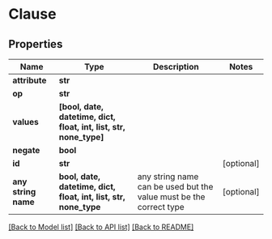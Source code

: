 # Clause


## Properties
Name | Type | Description | Notes
------------ | ------------- | ------------- | -------------
**attribute** | **str** |  | 
**op** | **str** |  | 
**values** | **[bool, date, datetime, dict, float, int, list, str, none_type]** |  | 
**negate** | **bool** |  | 
**id** | **str** |  | [optional] 
**any string name** | **bool, date, datetime, dict, float, int, list, str, none_type** | any string name can be used but the value must be the correct type | [optional]

[[Back to Model list]](../README.md#documentation-for-models) [[Back to API list]](../README.md#documentation-for-api-endpoints) [[Back to README]](../README.md)


